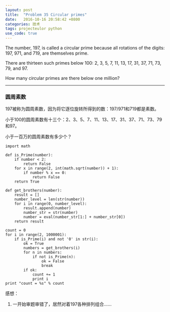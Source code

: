 ```yaml
---
layout: post
title:  "Problem 35 Circular primes"
date:   2016-10-16 20:58:42 +0800
categories: 技术
tags: projecteulor python
use_code: true
---
```

The number, 197, is called a circular prime because all rotations of the digits: 197, 971, and 719, are themselves prime.

There are thirteen such primes below 100: 2, 3, 5, 7, 11, 13, 17, 31, 37, 71, 73, 79, and 97.

How many circular primes are there below one million?

<!--more-->

*****

### 圆周素数 ###

197被称为圆周素数，因为将它逐位旋转所得到的数：197/971和719都是素数。

小于100的圆周素数有十三个：2、3、5、7、11、13、17、31、37、71、73、79和97。

小于一百万的圆周素数有多少个？

    import math

    def is_Prime(number):
        if number < 2:
            return False
        for x in range(2, int(math.sqrt(number)) + 1):
            if number % x == 0:
                return False
        return True

    def get_brothers(number):
        result = []
        number_level = len(str(number))
        for i in range(0, number_level):
            result.append(number)
            number_str = str(number)
            number = eval(number_str[1:] + number_str[0])
        return result

    count = 0
    for i in range(2, 1000001):
        if is_Prime(i) and not '0' in str(i):
            ok = True
            numbers = get_brothers(i)
            for n in numbers:
                if not is_Prime(n):
                    ok = False
                    break
            if ok:
                count += 1
                print i
    print "count = %s" % count

感想：

1. 一开始审题审错了，居然对着197各种排列组合……
